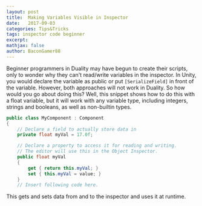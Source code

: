 ```yaml
---
layout: post
title:  Making Variables Visible in Inspector
date:   2017-09-03
categories: Tips&Tricks
tags: inspector code beginner
excerpt:
mathjax: false
author: BaconGamer88
---
```


Beginner programmers in Duality may have begun to create their scripts, only to wonder why they can't read/write variables in the 
inspector. In Unity, you would declare the variable as public or put `[SerializeField]` in front of the variable. However, both approaches 
will not work in Duality. So how would you go about doing this? Well, this snippet shows how to do this with a float variable, but it will 
work with any variable type, including integers, strings and booleans, as well as non-builtin types.
```csharp
public class MyComponent : Component
{
    // Declare a field to actually store data in
    private float myVal = 17.0f;

    // Declare a property to access it for reading and writing.
    // The editor will use this in the Object Inspector.
    public float myVal
    {
        get { return this.myVal; }
        set { this.myVal = value; }
    }
    // Insert following code here.
```
This gets and sets data from and to the inspector and uses it at runtime.
